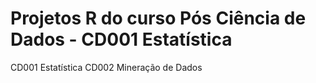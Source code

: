 # Projetos R do curso Pós Ciência de Dados - CD001 Estatística
CD001 Estatística
CD002 Mineração de Dados
